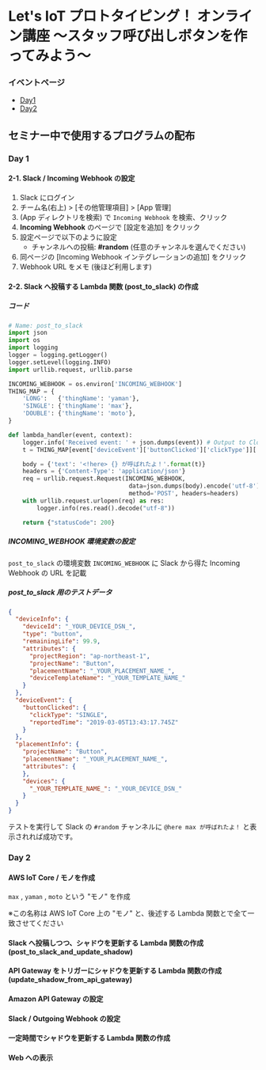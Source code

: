 # Let's IoT プロトタイピング！ オンライン講座 〜スタッフ呼び出しボタンを作ってみよう〜

### イベントページ

* [Day1](https://pages.soracom.jp/20190306_IoT_Prototype_seminar.html)
* [Day2](https://pages.soracom.jp/20190307_IoT_Prototype_seminar.html)

## セミナー中で使用するプログラムの配布

### Day 1

#### 2-1. Slack / Incoming Webhook の設定

1. Slack にログイン
2. チーム名(右上) > [その他管理項目] > [App 管理]
3. (App ディレクトリを検索) で `Incoming Webhook` を検索、クリック
4. **Incoming Webhook** のページで [設定を追加] をクリック
5. 設定ページで以下のように設定
    * チャンネルへの投稿: **#random** (任意のチャンネルを選んでください)
6. 同ページの [Incoming Webhook インテグレーションの追加] をクリック
7. Webhook URL をメモ (後ほど利用します)

#### 2-2. Slack へ投稿する Lambda 関数 (post_to_slack) の作成

##### コード

```python
# Name: post_to_slack
import json
import os
import logging
logger = logging.getLogger()
logger.setLevel(logging.INFO)
import urllib.request, urllib.parse

INCOMING_WEBHOOK = os.environ['INCOMING_WEBHOOK']
THING_MAP = {
    'LONG':   {'thingName': 'yaman'},
    'SINGLE': {'thingName': 'max'},
    'DOUBLE': {'thingName': 'moto'},
}

def lambda_handler(event, context):
    logger.info('Received event: ' + json.dumps(event)) # Output to Cloudwatch Log
    t = THING_MAP[event['deviceEvent']['buttonClicked']['clickType']]['thingName']

    body = {'text': '<!here> {} が呼ばれたよ！'.format(t)}
    headers = {'Content-Type': 'application/json'}
    req = urllib.request.Request(INCOMING_WEBHOOK,
                                  data=json.dumps(body).encode('utf-8'),
                                  method='POST', headers=headers)
    with urllib.request.urlopen(req) as res:
        logger.info(res.read().decode("utf-8"))

    return {"statusCode": 200}
```

##### INCOMING_WEBHOOK 環境変数の設定

`post_to_slack` の環境変数 `INCOMING_WEBHOOK` に Slack から得た Incoming Webhook の URL を記載

##### post_to_slack 用のテストデータ

```json
{
  "deviceInfo": {
    "deviceId": "_YOUR_DEVICE_DSN_",
    "type": "button",
    "remainingLife": 99.9,
    "attributes": {
      "projectRegion": "ap-northeast-1",
      "projectName": "Button",
      "placementName": "_YOUR_PLACEMENT_NAME_",
      "deviceTemplateName": "_YOUR_TEMPLATE_NAME_"
    }
  },
  "deviceEvent": {
    "buttonClicked": {
      "clickType": "SINGLE",
      "reportedTime": "2019-03-05T13:43:17.745Z"
    }
  },
  "placementInfo": {
    "projectName": "Button",
    "placementName": "_YOUR_PLACEMENT_NAME_",
    "attributes": {
    },
    "devices": {
      "_YOUR_TEMPLATE_NAME_": "_YOUR_DEVICE_DSN_"
    }
  }
}
```

テストを実行して Slack の `#random` チャンネルに `@here max が呼ばれたよ！` と表示されれば成功です。

### Day 2

#### AWS IoT Core / モノを作成

`max` , `yaman` , `moto` という "モノ" を作成

※この名称は AWS IoT Core 上の "モノ" と、後述する Lambda 関数とで全て一致させてください

#### Slack へ投稿しつつ、シャドウを更新する Lambda 関数の作成 (post_to_slack_and_update_shadow)
#### API Gateway をトリガーにシャドウを更新する Lambda 関数の作成 (update_shadow_from_api_gateway)
#### Amazon API Gateway の設定
#### Slack / Outgoing Webhook の設定
#### 一定時間でシャドウを更新する Lambda 関数の作成
#### Web への表示
